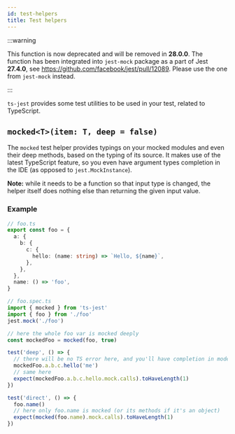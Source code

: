 ```yaml
---
id: test-helpers
title: Test helpers
---
```


:::warning

This function is now deprecated and will be removed in **28.0.0**. The function has been integrated into `jest-mock` package
as a part of Jest **27.4.0**, see https://github.com/facebook/jest/pull/12089. Please use the one from `jest-mock` instead.

:::

`ts-jest` provides some test utilities to be used in your test, related to TypeScript.

## `mocked<T>(item: T, deep = false)`

The `mocked` test helper provides typings on your mocked modules and even their deep methods, based on the typing of its source. It makes use of the latest TypeScript feature, so you even have argument types completion in the IDE (as opposed to `jest.MockInstance`).

**Note:** while it needs to be a function so that input type is changed, the helper itself does nothing else than returning the given input value.

### Example

```ts
// foo.ts
export const foo = {
  a: {
    b: {
      c: {
        hello: (name: string) => `Hello, ${name}`,
      },
    },
  },
  name: () => 'foo',
}
```

```ts
// foo.spec.ts
import { mocked } from 'ts-jest'
import { foo } from './foo'
jest.mock('./foo')

// here the whole foo var is mocked deeply
const mockedFoo = mocked(foo, true)

test('deep', () => {
  // there will be no TS error here, and you'll have completion in modern IDEs
  mockedFoo.a.b.c.hello('me')
  // same here
  expect(mockedFoo.a.b.c.hello.mock.calls).toHaveLength(1)
})

test('direct', () => {
  foo.name()
  // here only foo.name is mocked (or its methods if it's an object)
  expect(mocked(foo.name).mock.calls).toHaveLength(1)
})
```
